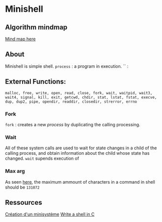 # Minishell

## Algorithm mindmap
[Mind map here](https://www.figma.com/file/G5oAf6m91dH57ye0YDG7cs/Minishell-Mindmap?node-id=0%3A1)


## About
Minishell is simple shell.
`process` :  a program in execution.
`` : 

## External Functions:
```
malloc, free, write, open, read, close, fork, wait, waitpid, wait3, wait4, signal, kill, exit, getcwd, chdir, stat, lstat, fstat, execve, dup, dup2, pipe, opendir, readdir, closedir, strerror, errno
```
### Fork
`fork` : creates a new *process* by duplicating the calling processing.
 
### Wait
All of these system calls are used to wait for state changes in a child of the calling process, and obtain information about the child whose state has changed.
`wait` supends execution of 

### Max arg
As seen [here](https://serverfault.com/questions/163371/linux-command-line-character-limit), the maximum ammount of characters in a command in shell should be `131072`

## Ressources 
[Création d'un minisystème](https://chrtophe.developpez.com/tutoriels/minisysteme/#L11)
[Write a shell in C](https://brennan.io/2015/01/16/write-a-shell-in-c/)